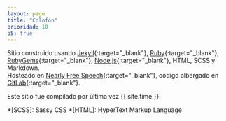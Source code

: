 ```yaml
---
layout: page
title: "Colofón"
prioridad: 10
p5: true
---
```


Sitio construido usando [Jekyll](https://jekyllrb.com){:target="_blank"}, [Ruby](https://www.ruby-lang.org){:target="_blank"}, [RubyGems](https://rubygems.org/pages/download){:target="_blank"}, [Node.js](https://nodejs.org){:target="_blank"}, HTML, SCSS y Markdown.  
Hosteado en [Nearly Free Speech](http://www.nearlyfreespeech.com){:target="_blank"}, código albergado en [GitLab](https://gitlab.com){:target="_blank"}.

Este sitio fue compilado por última vez {{ site.time }}.

*[SCSS]: Sassy CSS
*[HTML]: HyperText Markup Language
